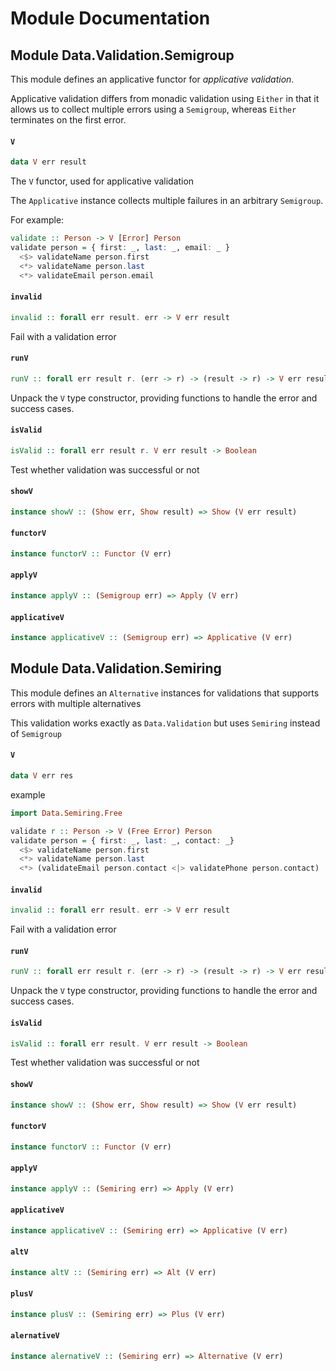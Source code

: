 # Module Documentation

## Module Data.Validation.Semigroup


This module defines an applicative functor for _applicative validation_.

Applicative validation differs from monadic validation using `Either` in
that it allows us to collect multiple errors using a `Semigroup`, whereas
`Either` terminates on the first error.

#### `V`

``` purescript
data V err result
```

The `V` functor, used for applicative validation

The `Applicative` instance collects multiple failures in
an arbitrary `Semigroup`.

For example:

```purescript
validate :: Person -> V [Error] Person
validate person = { first: _, last: _, email: _ }
  <$> validateName person.first
  <*> validateName person.last
  <*> validateEmail person.email
```

#### `invalid`

``` purescript
invalid :: forall err result. err -> V err result
```

Fail with a validation error

#### `runV`

``` purescript
runV :: forall err result r. (err -> r) -> (result -> r) -> V err result -> r
```

Unpack the `V` type constructor, providing functions to handle the error
and success cases.

#### `isValid`

``` purescript
isValid :: forall err result r. V err result -> Boolean
```

Test whether validation was successful or not

#### `showV`

``` purescript
instance showV :: (Show err, Show result) => Show (V err result)
```


#### `functorV`

``` purescript
instance functorV :: Functor (V err)
```


#### `applyV`

``` purescript
instance applyV :: (Semigroup err) => Apply (V err)
```


#### `applicativeV`

``` purescript
instance applicativeV :: (Semigroup err) => Applicative (V err)
```



## Module Data.Validation.Semiring


This module defines an `Alternative` instances for 
validations that supports errors with multiple alternatives

This validation works exactly as `Data.Validation`
but uses `Semiring` instead of `Semigroup`

#### `V`

``` purescript
data V err res
```

example
```purescript
import Data.Semiring.Free

validate r :: Person -> V (Free Error) Person 
validate person = { first: _, last: _, contact: _}
  <$> validateName person.first
  <*> validateName person.last
  <*> (validateEmail person.contact <|> validatePhone person.contact)
```

#### `invalid`

``` purescript
invalid :: forall err result. err -> V err result
```

Fail with a validation error

#### `runV`

``` purescript
runV :: forall err result r. (err -> r) -> (result -> r) -> V err result -> r
```

Unpack the `V` type constructor, providing functions to handle the error
and success cases.

#### `isValid`

``` purescript
isValid :: forall err result. V err result -> Boolean
```

Test whether validation was successful or not

#### `showV`

``` purescript
instance showV :: (Show err, Show result) => Show (V err result)
```


#### `functorV`

``` purescript
instance functorV :: Functor (V err)
```


#### `applyV`

``` purescript
instance applyV :: (Semiring err) => Apply (V err)
```


#### `applicativeV`

``` purescript
instance applicativeV :: (Semiring err) => Applicative (V err)
```


#### `altV`

``` purescript
instance altV :: (Semiring err) => Alt (V err)
```


#### `plusV`

``` purescript
instance plusV :: (Semiring err) => Plus (V err)
```


#### `alernativeV`

``` purescript
instance alernativeV :: (Semiring err) => Alternative (V err)
```